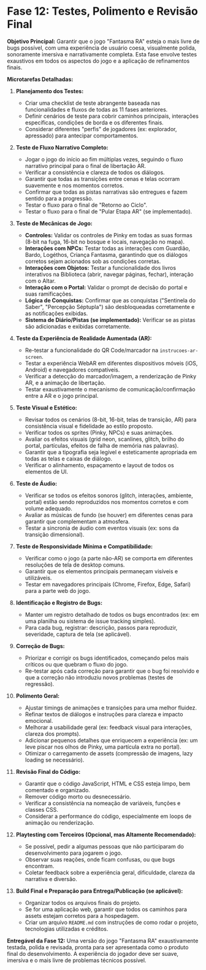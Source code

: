 # Fase 12: Testes, Polimento e Revisão Final

**Objetivo Principal:** Garantir que o jogo "Fantasma RA" esteja o mais livre de bugs possível, com uma experiência de usuário coesa, visualmente polida, sonoramente imersiva e narrativamente completa. Esta fase envolve testes exaustivos em todos os aspectos do jogo e a aplicação de refinamentos finais.

**Microtarefas Detalhadas:**

1.  **Planejamento dos Testes:**
    *   Criar uma checklist de teste abrangente baseada nas funcionalidades e fluxos de todas as 11 fases anteriores.
    *   Definir cenários de teste para cobrir caminhos principais, interações específicas, condições de borda e os diferentes finais.
    *   Considerar diferentes "perfis" de jogadores (ex: explorador, apressado) para antecipar comportamentos.

2.  **Teste de Fluxo Narrativo Completo:**
    *   Jogar o jogo do início ao fim múltiplas vezes, seguindo o fluxo narrativo principal para o final de libertação AR.
    *   Verificar a consistência e clareza de todos os diálogos.
    *   Garantir que todas as transições entre cenas e telas ocorram suavemente e nos momentos corretos.
    *   Confirmar que todas as pistas narrativas são entregues e fazem sentido para a progressão.
    *   Testar o fluxo para o final de "Retorno ao Ciclo".
    *   Testar o fluxo para o final de "Pular Etapa AR" (se implementado).

3.  **Teste de Mecânicas de Jogo:**
    *   **Controles:** Validar os controles de Pinky em todas as suas formas (8-bit na fuga, 16-bit no bosque e locais, navegação no mapa).
    *   **Interações com NPCs:** Testar todas as interações com Guardião, Bardo, Logéthos, Criança Fantasma, garantindo que os diálogos corretos sejam acionados sob as condições corretas.
    *   **Interações com Objetos:** Testar a funcionalidade dos livros interativos na Biblioteca (abrir, navegar páginas, fechar), interação com o Altar.
    *   **Interação com o Portal:** Validar o prompt de decisão do portal e suas ramificações.
    *   **Lógica de Conquistas:** Confirmar que as conquistas ("Sentinela do Saber", "Percepção Séptupla") são desbloqueadas corretamente e as notificações exibidas.
    *   **Sistema de Diário/Pistas (se implementado):** Verificar se as pistas são adicionadas e exibidas corretamente.

4.  **Teste da Experiência de Realidade Aumentada (AR):**
    *   Re-testar a funcionalidade do QR Code/marcador na `instrucoes-ar-screen`.
    *   Testar a experiência WebAR em diferentes dispositivos móveis (iOS, Android) e navegadores compatíveis.
    *   Verificar a detecção do marcador/imagem, a renderização de Pinky AR, e a animação de libertação.
    *   Testar exaustivamente o mecanismo de comunicação/confirmação entre a AR e o jogo principal.

5.  **Teste Visual e Estético:**
    *   Revisar todos os cenários (8-bit, 16-bit, telas de transição, AR) para consistência visual e fidelidade ao estilo proposto.
    *   Verificar todos os sprites (Pinky, NPCs) e suas animações.
    *   Avaliar os efeitos visuais (grid neon, scanlines, glitch, brilho do portal, partículas, efeitos de falha de memória nas palavras).
    *   Garantir que a tipografia seja legível e esteticamente apropriada em todas as telas e caixas de diálogo.
    *   Verificar o alinhamento, espaçamento e layout de todos os elementos de UI.

6.  **Teste de Áudio:**
    *   Verificar se todos os efeitos sonoros (glitch, interações, ambiente, portal) estão sendo reproduzidos nos momentos corretos e com volume adequado.
    *   Avaliar as músicas de fundo (se houver) em diferentes cenas para garantir que complementam a atmosfera.
    *   Testar a sincronia de áudio com eventos visuais (ex: sons da transição dimensional).

7.  **Teste de Responsividade Mínima e Compatibilidade:**
    *   Verificar como o jogo (a parte não-AR) se comporta em diferentes resoluções de tela de desktop comuns.
    *   Garantir que os elementos principais permaneçam visíveis e utilizáveis.
    *   Testar em navegadores principais (Chrome, Firefox, Edge, Safari) para a parte web do jogo.

8.  **Identificação e Registro de Bugs:**
    *   Manter um registro detalhado de todos os bugs encontrados (ex: em uma planilha ou sistema de issue tracking simples).
    *   Para cada bug, registrar: descrição, passos para reproduzir, severidade, captura de tela (se aplicável).

9.  **Correção de Bugs:**
    *   Priorizar e corrigir os bugs identificados, começando pelos mais críticos ou que quebram o fluxo do jogo.
    *   Re-testar após cada correção para garantir que o bug foi resolvido e que a correção não introduziu novos problemas (testes de regressão).

10. **Polimento Geral:**
    *   Ajustar timings de animações e transições para uma melhor fluidez.
    *   Refinar textos de diálogos e instruções para clareza e impacto emocional.
    *   Melhorar a usabilidade geral (ex: feedback visual para interações, clareza dos prompts).
    *   Adicionar pequenos detalhes que enriquecem a experiência (ex: um leve piscar nos olhos de Pinky, uma partícula extra no portal).
    *   Otimizar o carregamento de assets (compressão de imagens, lazy loading se necessário).

11. **Revisão Final do Código:**
    *   Garantir que o código JavaScript, HTML e CSS esteja limpo, bem comentado e organizado.
    *   Remover código morto ou desnecessário.
    *   Verificar a consistência na nomeação de variáveis, funções e classes CSS.
    *   Considerar a performance do código, especialmente em loops de animação ou renderização.

12. **Playtesting com Terceiros (Opcional, mas Altamente Recomendado):**
    *   Se possível, pedir a algumas pessoas que não participaram do desenvolvimento para jogarem o jogo.
    *   Observar suas reações, onde ficam confusas, ou que bugs encontram.
    *   Coletar feedback sobre a experiência geral, dificuldade, clareza da narrativa e diversão.

13. **Build Final e Preparação para Entrega/Publicação (se aplicável):**
    *   Organizar todos os arquivos finais do projeto.
    *   Se for uma aplicação web, garantir que todos os caminhos para assets estejam corretos para a hospedagem.
    *   Criar um arquivo `README.md` com instruções de como rodar o projeto, tecnologias utilizadas e créditos.

**Entregável da Fase 12:** Uma versão do jogo "Fantasma RA" exaustivamente testada, polida e revisada, pronta para ser apresentada como o produto final do desenvolvimento. A experiência do jogador deve ser suave, imersiva e o mais livre de problemas técnicos possível.
